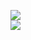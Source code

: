 [![](https://img.shields.io/badge/Made%20With-Github%20Spray-lightgrey.svg?style=for-the-badge&logo=github)](https://github.com/Annihil/github-spray#20128)  
[![](https://i.imgur.com/2DrTn0Z.gif)](https://github.com/Annihil/github-spray)